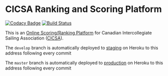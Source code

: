 # CICSA Ranking and Scoring Platform

[![Codacy Badge](https://api.codacy.com/project/badge/Grade/4e95f1b905ea4af19cfe1e884a6fc6da)](https://www.codacy.com/app/jeffreykam0415/CICSA-Ranking-Platform?utm_source=github.com&amp;utm_medium=referral&amp;utm_content=lazypanda10117/CICSA-Ranking-Platform&amp;utm_campaign=Badge_Grade)
[![Build Status](https://travis-ci.org/lazypanda10117/CICSA-Ranking-Platform.svg?branch=master)](https://travis-ci.org/lazypanda10117/CICSA-Ranking-Platform)


This is an [Online Scoring/Ranking Platform](http://scores.cicsailing.ca) for Canadian Intercollegiate Sailing Association \([CICSA](http://www.cicsailing.ca/)\).


The ```develop``` branch is automatically deployed to [staging](https://sailing-dino-testing.herokuapp.com/) on Heroku to this address following every commit 

The ```master``` branch is automatically deployed to [production](http://scores.cicsailing.ca) on Heroku to this address following every commit 
